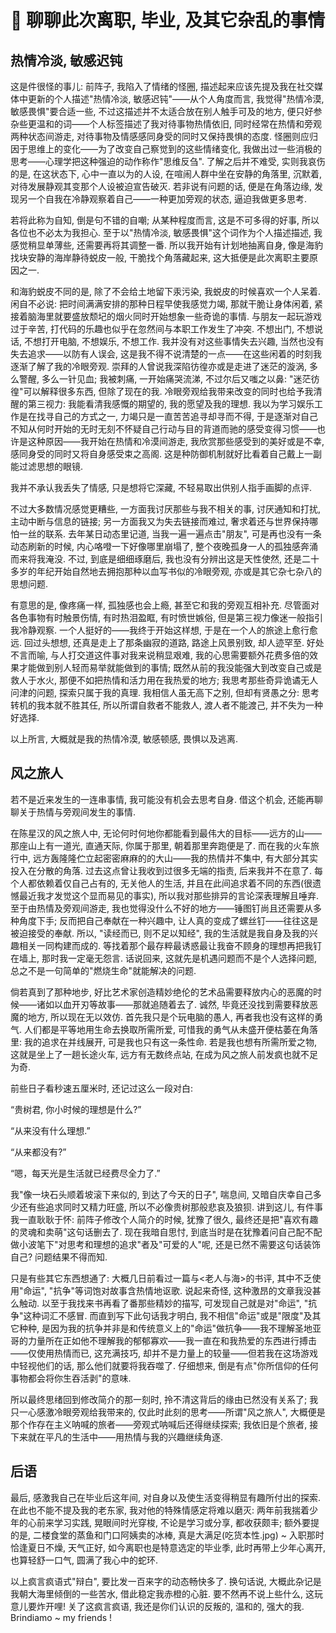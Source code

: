 # 💖 聊聊此次离职, 毕业, 及其它杂乱的事情

## 热情冷淡, 敏感迟钝

这是件很怪的事儿: 前阵子, 我陷入了情绪的怪圈, 描述起来应该先提及我在社交媒体中更新的个人描述"热情冷淡, 敏感迟钝"——从个人角度而言, 我觉得"热情冷漠, 敏感畏惧"要合适一些, 不过这描述并不太适合放在别人触手可及的地方, 便只好参杂些更温和的词——个人标签描述了我对待事物热情依旧, 同时经常在热情和旁观两种状态间游走, 对待事物及情感感同身受的同时又保持畏惧的态度. 怪圈则应归因于思维上的变化——为了改变自己察觉到的这些情绪变化, 我做出过一些消极的思考——心理学把这种强迫的动作称作"思维反刍". 了解之后并不难受, 实则我哀伤的是, 在这状态下, 心中一直以为的人设, 在喧闹人群中坐在安静的角落里, 沉默着, 对待发展静观其变那个人设被迫宣告破灭. 若非说有问题的话, 便是在角落边缘, 发现另一个自我在冷静观察着自己——一种更加旁观的状态, 逼迫我做更多思考.

若将此称为自知, 倒是句不错的自嘲; 从某种程度而言, 这是不可多得的好事, 所以各位也不必太为我担心. 至于以"热情冷淡, 敏感畏惧"这个词作为个人描述描述, 我感觉稍显单薄些, 还需要再将其调整一番. 所以我开始有计划地抽离自身, 像是海豹找块安静的海岸静待蜕皮一般, 干脆找个角落藏起来, 这大抵便是此次离职主要原因之一.

和海豹蜕皮不同的是, 除了不会给土地留下汞污染, 我蜕皮的时候喜欢一个人呆着. 闲自不必说: 把时间满满安排的那种日程早使我感觉力竭, 那就干脆让身体闲着, 紧接着脑海里就要盛放颓圮的烟火同时开始想象一些奇诡的事情. 与朋友一起玩游戏过于辛苦, 打代码的乐趣也似乎在忽然间与本职工作发生了冲突. 不想出门, 不想说话, 不想打开电脑, 不想娱乐, 不想工作. 我并没有对这些事情失去兴趣, 当然也没有失去追求——以防有人误会, 这是我不得不说清楚的一点——在这些闲着的时刻我逐渐了解了我的冷眼旁观. 崇拜的人曾说我深陷彷徨亦或是走进了迷茫的漩涡, 多么警醒, 多么一针见血; 我被刺痛, 一开始痛哭流涕, 不过尔后又嗤之以鼻: "迷茫彷徨"可以解释很多东西, 但除了现在的我. 冷眼旁观给我带来改变的同时也给予我清醒的第三视力: 我能看清我感慨的期望的, 我的愿望及我的理想. 我以为学习娱乐工作是在找寻自己的方式之一, 力竭只是一直苦苦追寻却寻而不得, 于是逐渐对自己不知从何时开始的无时无刻不怀疑自己行动与目的背道而驰的感受变得习惯——也许是这种原因——我开始在热情和冷漠间游走, 我欣赏那些感受到的美好或是不幸, 感同身受的同时又将自身感受束之高阁. 这是种防御机制就好比看着自己戴上一副能过滤思想的眼镜.

我并不承认我丢失了情感, 只是想将它深藏, 不轻易取出供别人指手画脚的点评. 

不过大多数情况感觉更糟些, 一方面我讨厌那些与我不相关的事, 讨厌通知和打扰, 主动中断与信息的链接; 另一方面我又为失去链接而难过, 奢求着还与世界保持哪怕一丝的联系. 去年某日动态里记道, 当我一遍一遍点击"朋友", 可是再也没有一条动态刷新的时候, 内心咯噔一下好像哪里崩塌了, 整个夜晚孤身一人的孤独感奔涌而来将我淹没. 不过, 到底是细细琢磨后, 我也没有分辨出这是天性使然, 还是二十多岁的年纪开始自然地去拥抱那种以血写书似的冷眼旁观, 亦或是其它杂七杂八的思想问题.

有意思的是, 像疼痛一样, 孤独感也会上瘾, 甚至它和我的旁观互相补充. 尽管面对各色事物有时触景伤情, 有时热泪盈眶, 有时愤世嫉俗, 但是第三视力像迷一般指引我冷静观察. 一个人挺好的——我终于开始这样想, 于是在一个人的旅途上愈行愈远. 回过头想想, 还真是走上了那条幽寂的道路, 路途上风景别致, 却人迹罕至. 好处不言而喻, 与人打交道这件事对我来说稍显艰难, 我的心思需要额外花费多倍的效果才能做到别人轻而易举就能做到的事情; 既然从前的我没能强大到改变自己或是救人于水火, 那便不如把热情和活力用在我热爱的地方; 我思考那些奇异诡谲无人问津的问题, 探索只属于我的真理. 我相信人虽无高下之别, 但却有贤愚之分: 思考转机的我本就不胜其任, 所以所谓自救者不能救人, 渡人者不能渡己, 并不失为一种好选择. 

以上所言, 大概就是我的热情冷漠, 敏感顿感, 畏惧以及逃离.

## 风之旅人

若不是近来发生的一连串事情, 我可能没有机会去思考自身. 借这个机会, 还能再聊聊关于热情与旁观间发生的事情. 

在陈星汉的风之旅人中, 无论何时何地你都能看到最伟大的目标——远方的山——那座山上有一道光, 直通天际, 你属于那里, 朝着那里奔跑便是了. 而在我的火车旅行中, 远方轰隆隆伫立起密密麻麻的的大山——我的热情并不集中, 有大部分其实投入在分散的角落. 过去这点曾让我收到过很多无端的指责, 后来我并不在意了. 每个人都依赖着仅自己占有的, 无关他人的生活, 并且在此间追求着不同的东西(很遗憾最近我才发觉这个显而易见的事实), 所以我对那些排异的言论深表理解且唾弃. 至于由热情及旁观间游走, 我也觉得没什么不好的地方——锤图钉尚且还需要从多种角度下手; 反而把自己奉献在一种兴趣中, 让人真的变成了螺丝钉——往往这是被迫接受的奉献. 所以, "读经而已, 则不足以知经", 我的生活就是我自身及我的兴趣相关一同构建而成的. 等找着那个最存粹最诱惑最让我奋不顾身的理想再把我钉在墙上, 那时我一定毫无怨言. 话说回来, 这就先是机遇问题而不是个人选择问题, 总之不是一句简单的"燃烧生命"就能解决的问题.

倘若真到了那种地步, 好比艺术家创造精妙绝伦的艺术品需要释放内心的恶魔的时候——诸如以血开刃等故事——那就追随着去了. 诚然, 毕竟还没找到需要释放恶魔的地方, 所以现在无以效仿. 首先我只是个玩电脑的愚人, 再者我也没有这样的勇气. 人们都是平等地用生命去换取所需所爱, 可惜我的勇气从未盛开便枯萎在角落里: 我的追求在并线展开, 可是我也只有这一条性命. 若是我也想有所需所爱之物, 这就是坐上了一趟长途火车, 远方有无数终点站, 在成为风之旅人前发疯也就不足为奇.

前些日子看秒速五厘米时, 还记过这么一段对白:

“贵树君, 你小时候的理想是什么?”

“从来没有什么理想.”  

“从来都没有?”

“嗯，每天光是生活就已经费尽全力了.”

我"像一块石头顺着坡滚下来似的, 到达了今天的日子", 喘息间, 又暗自庆幸自己多少还有些追求同时又精力旺盛, 所以不必像贵树那般悲哀及狼狈. 讲到这儿, 有件事我一直耿耿于怀: 前阵子修改个人简介的时候, 犹豫了很久, 最终还是把"喜欢有趣的灵魂和卖萌"这句话删去了. 现在我暗自思忖, 到底当时是在犹豫着问自己配不配做小波笔下"对思考和理想的追求"者及"可爱的人"呢, 还是已然不需要这句话装饰自己? 问题结果不得而知.

只是有些其它东西想通了: 大概几日前看过一篇与<老人与海>的书评, 其中不乏使用"命运", "抗争"等词饱对故事含热情地讴歌. 说起来奇怪, 这种激昂的文章我没甚么触动. 以至于我找来书再看了番那些精妙的描写, 可发现自己就是对"命运", "抗争"这种词汇不感冒. 而直到写下此句话我才明白, 我不相信"命运"或是"限度"及其它种种, 是因为我的抗争并非是和传统意义上的"命运"做抗争——我不理解圣地亚哥的力量所在正如他不理解我的郁郁寡欢——我一直在和我热爱的东西进行搏击——仅使用热情而已, 这充满技巧, 却并不是力量上的较量——但若我在这场游戏中轻视他们的话, 那么他们就要将我吞噬了. 仔细想来, 倒是有点"你所信仰的任何事物都会将你生吞活剥"的意味.

所以最终思绪回到修改简介的那一刻时, 拎不清这背后的缘由已然没有关系了; 我只一心感激冷眼旁观给我带来的, 仅此时此刻的思考——所谓"风之旅人", 大概便是那个作存在主义呐喊的旅者——旁观式呐喊后还得继续探索; 我依旧是个旅者, 接下来就在平凡的生活中——用热情与我的兴趣继续角逐.

## 后语

最后, 感激我自己在毕业后这年间, 对自身以及使生活变得稍显有趣所付出的探索. 在此也不能不提及我的老东家, 我对他的特殊情感定将难以磨灭: 两年前我揣着少年的心前来学习实践,  晃眼间时光穿梭, 不论是学习或分享, 都收获颇丰; 额外要提的是, 二楼食堂的蒸鱼和门口阿姨卖的冰棒, 真是大满足(吃货本性.jpg) ~ 入职那时恰逢夏日不燥, 天气正好, 如今离职也是特意选定的毕业季, 此时再带上少年心离开, 也算轻舒一口气, 圆满了我心中的蛇环.

以上疯言疯语式"辩白", 要比发一百来字的动态畅快多了. 换句话说, 大概此杂记是我朝大海里倾倒的一些苦水, 借此稳定我赤橙的心脏. 要不然再不说上些什么, 这玩意儿要炸开哩! 关了这疯言疯语, 我还是你们认识的反叛的, 温和的, 强大的我. Brindiamo ~ my friends !

<Comments />